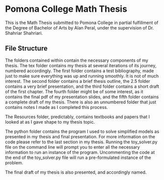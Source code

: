 # Pomona College Math Thesis
This is the Math Thesis submitted to Pomona College in partial fulfillment of the Degree of Bachelor of Arts by Alan Peral, under the supervision of Dr. Shahriar Shahriari. 

## File Structure

The folders contained within contain the necessary components of my thesis. The tex folder contains my thesis at several iterations of its journey, numbered accordingly. 
The first folder contains a test bibliography, made just to make sure everything was up and running smoothly. It is not of much interest.
The second folder contains a brief thesis outline, the 2.5 folder contains a very brief presentation, and the third folder contains a short draft of the first chapter. The fourth folder might be of some interest, as it contains the final pdf of my presentation slides, and the fifth folder contains a complete draft of my thesis. There is also an unnumbered folder that just contains notes I made as I completed this process. 

The Resources folder, predictably, contains textbooks and papers that I looked at as I gave shape to my thesis topic.

The python folder contains the program I used to solve simplified models as presented in my thesis and final presentation. For more information on the code please refer to the last section in my thesis. Running the toy_solver.py file on the command line will prompt you to enter all the necessary information to run an instance of the program. Uncommenting the code at the end of the toy_solver.py file will run a pre-formulated instance of the problem.

The final draft of my thesis is also presented, and accordingly named.
